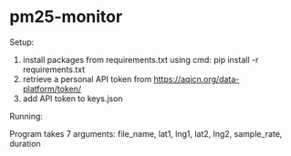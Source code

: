 # pm25-monitor

Setup:
1. install packages from requirements.txt using cmd: pip install -r requirements.txt
2. retrieve a personal API token from https://aqicn.org/data-platform/token/
3. add API token to keys.json

Running:

Program takes 7 arguments: file_name, lat1, lng1, lat2, lng2, sample_rate, duration